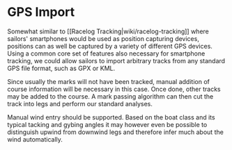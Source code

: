 # GPS Import

Somewhat similar to [[Racelog Tracking|wiki/racelog-tracking]] where sailors' smartphones would be used as position capturing devices, positions can as well be captured by a variety of different GPS devices. Using a common core set of features also necessary for smartphone tracking, we could allow sailors to import arbitrary tracks from any standard GPS file format, such as GPX or KML.

Since usually the marks will not have been tracked, manual addition of course information will be necessary in this case. Once done, other tracks may be added to the course. A mark passing algorithm can then cut the track into legs and perform our standard analyses.

Manual wind entry should be supported. Based on the boat class and its typical tacking and gybing angles it may however even be possible to distinguish upwind from downwind legs and therefore infer much about the wind automatically.